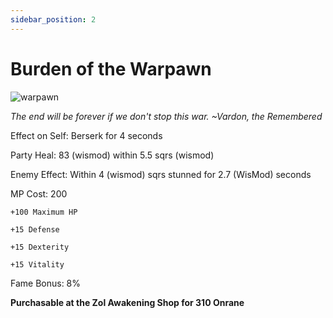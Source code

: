 ```yaml
---
sidebar_position: 2
---
```


# Burden of the Warpawn

![warpawn](https://vwiki.valorserver.com/api/item/picture/burden%20of%20the%20warpawn)

<i>The end will be forever if we don't stop this war. ~Vardon, the Remembered</i>

Effect on Self: Berserk for 4 seconds

Party Heal: 83 (wismod) within 5.5 sqrs (wismod)

Enemy Effect: Within 4 (wismod) sqrs stunned for 2.7 (WisMod) seconds

MP Cost: 200

    +100 Maximum HP
    
    +15 Defense
    
    +15 Dexterity
    
    +15 Vitality

Fame Bonus: 8%

**Purchasable at the Zol Awakening Shop for 310 Onrane**
